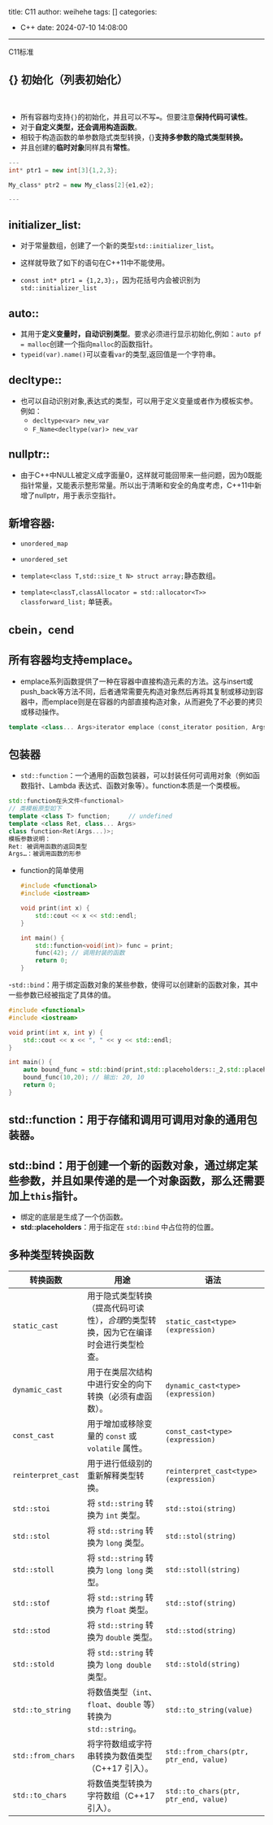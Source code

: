 title: C11
author: weihehe
tags: []
categories:
  - C++
date: 2024-07-10 14:08:00
---
C11标准
<!-- more -->


## {} 初始化（**列表初始化**）
  
 - 所有容器均支持`{}`的初始化，并且可以不写`=`。但要注意**保持代码可读性**。
 - 对于**自定义类型，还会调用构造函数**。
 - 相较于构造函数的单参数隐式类型转换，{}**支持多参数的隐式类型转换。**
 - 并且创建的**临时对象**同样具有**常性**。
  
```cpp
---
int* ptr1 = new int[3]{1,2,3};

My_class* ptr2 = new My_class[2]{e1,e2};

---
```
## **initializer_list**:
- 对于常量数组，创建了一个新的类型`std::initializer_list`。

- 这样就导致了如下的语句在C++11中不能使用。

- `const int* ptr1 = {1,2,3};`，因为花括号内会被识别为`std::initializer_list`

## **auto:**:

- 其用于**定义变量时，自动识别类型**。要求必须进行显示初始化,例如：`auto pf = malloc`创建一个指向`malloc`的函数指针。
- `typeid(var).name()`可以查看`var`的类型,返回值是一个字符串。

## **decltype:**:

- 也可以自动识别对象,表达式的类型，可以用于定义变量或者作为模板实参。 例如：
	- `decltype<var> new_var`
	- `F_Name<decltype(var)> new_var`

## **nullptr:**:
- 由于C++中NULL被定义成字面量0，这样就可能回带来一些问题，因为0既能指针常量，又能表示整形常量。所以出于清晰和安全的角度考虑，C++11中新增了nullptr，用于表示空指针。

## **新增容器:**
- `unordered_map`
- `unordered_set`

- `template<class T,std::size_t N> struct array;`静态数组。
- `template<classT,classAllocator = std::allocator<T>> classforward_list;`
单链表。

## **cbein，cend**

## **所有容器均支持emplace**。

- emplace系列函数提供了一种在容器中直接构造元素的方法。这与insert或push_back等方法不同，后者通常需要先构造对象然后再将其复制或移动到容器中，而emplace则是在容器的内部直接构造对象，从而避免了不必要的拷贝或移动操作。

```cpp
template <class... Args>iterator emplace (const_iterator position, Args&&... args);
```
## 包装器

- `std::function`：一个通用的函数包装器，可以封装任何可调用对象（例如函数指针、Lambda 表达式、函数对象等）。function本质是一个类模板。
```cpp
std::function在头文件<functional>
// 类模板原型如下
template <class T> function;     // undefined
template <class Ret, class... Args>
class function<Ret(Args...)>;
模板参数说明：
Ret: 被调用函数的返回类型
Args…：被调用函数的形参
```
   - function的简单使用

     ```cpp
     #include <functional>
     #include <iostream>

     void print(int x) {
         std::cout << x << std::endl;
     }

     int main() {
         std::function<void(int)> func = print;
         func(42); // 调用封装的函数
         return 0;
     }
     ```
   -`std::bind`：用于绑定函数对象的某些参数，使得可以创建新的函数对象，其中一些参数已经被指定了具体的值。

```cpp
#include <functional>
#include <iostream>

void print(int x, int y) {
    std::cout << x << ", " << y << std::endl;
}

int main() {
    auto bound_func = std::bind(print,std::placeholders::_2,std::placeholders::_1);
    bound_func(10,20); // 输出: 20, 10
    return 0;
}
```
	
## **std::function**：用于存储和调用可调用对象的通用包装器。

## **std::bind**：用于创建一个新的函数对象，通过绑定某些参数，并且如果传递的是一个对象函数，那么还需要加上`this`指针。
- 绑定的底层是生成了一个仿函数。
- **std::placeholders**：用于指定在 `std::bind` 中占位符的位置。

## 多种类型转换函数

| 转换函数             | 用途                                                                 | 语法                             |
|----------------------|----------------------------------------------------------------------|----------------------------------|
| `static_cast`        | 用于隐式类型转换（提高代码可读性），*合理*的类型转换，因为它在编译时会进行类型检查。  | `static_cast<type>(expression)`  |
| `dynamic_cast`       | 用于在类层次结构中进行安全的向下转换（必须有虚函数）。                | `dynamic_cast<type>(expression)` |
| `const_cast`         | 用于增加或移除变量的 `const` 或 `volatile` 属性。                    | `const_cast<type>(expression)`   |
| `reinterpret_cast`   | 用于进行低级别的重新解释类型转换。                                   | `reinterpret_cast<type>(expression)` |
| `std::stoi`          | 将 `std::string` 转换为 `int` 类型。                                | `std::stoi(string)`              |
| `std::stol`          | 将 `std::string` 转换为 `long` 类型。                               | `std::stol(string)`              |
| `std::stoll`         | 将 `std::string` 转换为 `long long` 类型。                          | `std::stoll(string)`             |
| `std::stof`          | 将 `std::string` 转换为 `float` 类型。                              | `std::stof(string)`              |
| `std::stod`          | 将 `std::string` 转换为 `double` 类型。                             | `std::stod(string)`              |
| `std::stold`         | 将 `std::string` 转换为 `long double` 类型。                        | `std::stold(string)`             |
| `std::to_string`     | 将数值类型（`int`、`float`、`double` 等）转换为 `std::string`。     | `std::to_string(value)`          |
| `std::from_chars`    | 将字符数组或字符串转换为数值类型（C++17 引入）。                    | `std::from_chars(ptr, ptr_end, value)` |
| `std::to_chars`      | 将数值类型转换为字符数组（C++17 引入）。                            | `std::to_chars(ptr, ptr_end, value)` |